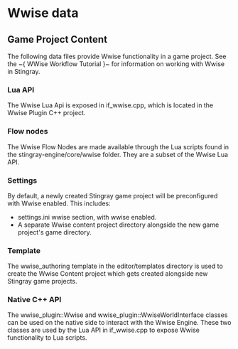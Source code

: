 ﻿# Wwise data

## Game Project Content

The following data files provide Wwise functionality in a game project. See the ~{ WWise Workflow Tutorial }~ for information on working with Wwise in Stingray.

### Lua API

The Wwise Lua Api is exposed in if_wwise.cpp, which is located in the Wwise Plugin C++ project.

### Flow nodes

The Wwise Flow Nodes are made available through the Lua scripts found in the stingray-engine/core/wwise folder. They are a subset of the Wwise Lua API.

### Settings

By default, a newly created Stingray game project will be preconfigured with Wwise enabled. This includes:
- settings.ini wwise section, with wwise enabled.
- A separate Wwise content project directory alongside the new game project's game directory.

### Template

The wwise_authoring template in the editor/templates directory is used to create the Wwise Content project which gets created alongside new Stingray game projects.

### Native C++ API

The wwise_plugin::Wwise and wwise_plugin::WwiseWorldInterface classes can be used on the native side to interact with the Wwise Engine. These two classes are used by the Lua API in if_wwise.cpp to expose Wwise functionality to Lua scripts.
